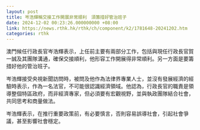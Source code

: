 ```yaml
---
layout: post
title: 岑浩輝稱交接工作開展非常順利　須籌措好管治班子
date: 2024-12-02 00:23:26.000000000 +08:00
link: https://news.rthk.hk/rthk/ch/component/k2/1781648-20241202.htm
categories: rthk
---
```


澳門候任行政長官岑浩輝表示，上任前主要有兩部分工作，包括與現任行政長官賀一誠及其團隊溝通，確保交接順利，他形容工作開展得非常順利。另一方面是要籌措好他的管治班子。

岑浩輝接受央視新聞訪問時，被問及他作為法律界專業人士，並沒有發展經濟的經驗時表示，作為一名法官，不可能很認識經濟領域。他認為，行政長官的職責是領導整個特區政府，而非經濟專家，但必須要有宏觀視野，並與執政團隊結合社會，共同思考和商量做法。

岑浩輝表示，在推行重要政策前，有必要慎言，否則容易誤導社會，引起社會爭議，甚至影響社會穩定。
